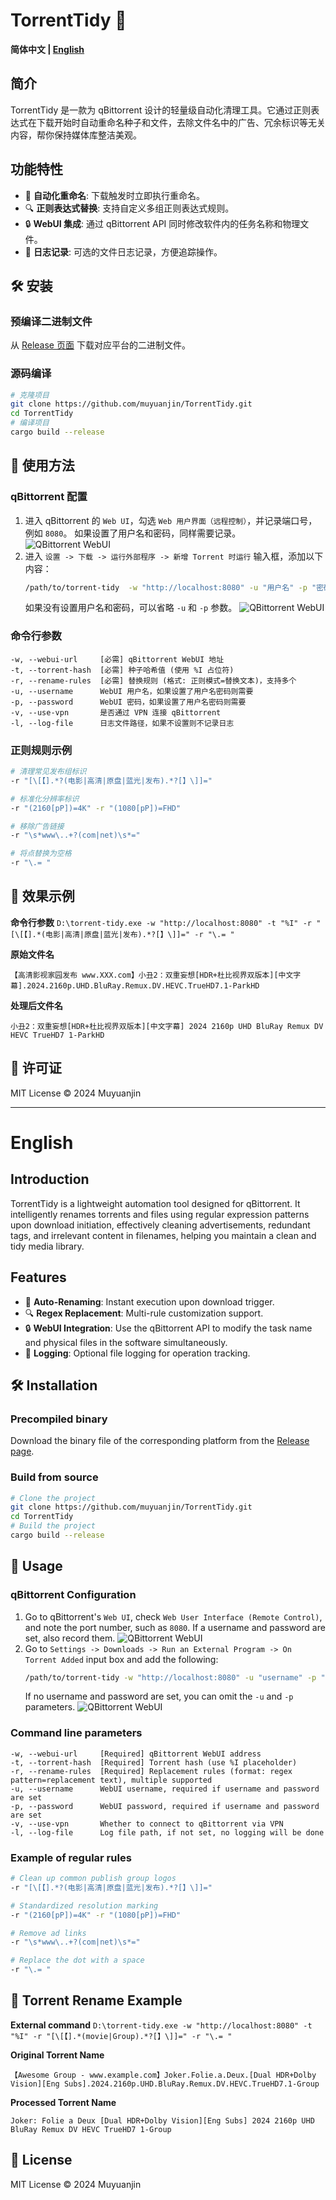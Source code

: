 # TorrentTidy 🧹

**简体中文 | [English](#english)**

## 简介

TorrentTidy 是一款为 qBittorrent 设计的轻量级自动化清理工具。它通过正则表达式在下载开始时自动重命名种子和文件，去除文件名中的广告、冗余标识等无关内容，帮你保持媒体库整洁美观。

## 功能特性

*   🚀 **自动化重命名**: 下载触发时立即执行重命名。
*   🔍 **正则表达式替换**: 支持自定义多组正则表达式规则。
*   🔒 **WebUI 集成**: 通过 qBittorrent API 同时修改软件内的任务名称和物理文件。
*   📜 **日志记录**: 可选的文件日志记录，方便追踪操作。

## 🛠️ 安装

### 预编译二进制文件

从 [Release 页面](https://github.com/muyuanjin/TorrentTidy/releases) 下载对应平台的二进制文件。

### 源码编译

```bash
# 克隆项目
git clone https://github.com/muyuanjin/TorrentTidy.git
cd TorrentTidy
# 编译项目
cargo build --release
```

## 🚦 使用方法

### qBittorrent 配置

1.  进入 qBittorrent 的 `Web UI`，勾选 `Web 用户界面（远程控制）`，并记录端口号，例如 `8080`。 如果设置了用户名和密码，同样需要记录。
    ![QBittorrent WebUI](images/qBittorrent01.png)
2.  进入 `设置 -> 下载 -> 运行外部程序 -> 新增 Torrent 时运行` 输入框，添加以下内容：
    ```bash
    /path/to/torrent-tidy  -w "http://localhost:8080" -u "用户名" -p "密码" -t "%I" -r "规则1" -r "规则2"
    ```
    如果没有设置用户名和密码，可以省略 `-u` 和 `-p` 参数。
    ![QBittorrent WebUI](images/qBittorrent02.png)

### 命令行参数

```text
-w, --webui-url     [必需] qBittorrent WebUI 地址
-t, --torrent-hash  [必需] 种子哈希值 (使用 %I 占位符)
-r, --rename-rules  [必需] 替换规则 (格式: 正则模式=替换文本)，支持多个
-u, --username      WebUI 用户名，如果设置了用户名密码则需要
-p, --password      WebUI 密码，如果设置了用户名密码则需要
-v, --use-vpn       是否通过 VPN 连接 qBittorrent
-l, --log-file      日志文件路径，如果不设置则不记录日志
```

### 正则规则示例

```bash
# 清理常见发布组标识
-r "[\[【].*?(电影|高清|原盘|蓝光|发布).*?[】\]]="

# 标准化分辨率标识
-r "(2160[pP])=4K" -r "(1080[pP])=FHD"

# 移除广告链接
-r "\s*www\..+?(com|net)\s*="

# 将点替换为空格
-r "\.= "
```

## 📸 效果示例

**命令行参数**
`D:\torrent-tidy.exe -w "http://localhost:8080" -t "%I" -r "[\[【].*(电影|高清|原盘|蓝光|发布).*?[】\]]=" -r "\.= "`  

**原始文件名**

`【高清影视家园发布 www.XXX.com】小丑2：双重妄想[HDR+杜比视界双版本][中文字幕].2024.2160p.UHD.BluRay.Remux.DV.HEVC.TrueHD7.1-ParkHD`

**处理后文件名**

`小丑2：双重妄想[HDR+杜比视界双版本][中文字幕] 2024 2160p UHD BluRay Remux DV HEVC TrueHD7 1-ParkHD`

## 📄 许可证

MIT License © 2024 Muyuanjin

---

<a name="english"></a>
# English

## Introduction

TorrentTidy is a lightweight automation tool designed for qBittorrent. It intelligently renames torrents and files using regular expression patterns upon download initiation, effectively cleaning advertisements, redundant tags, and irrelevant content in filenames, helping you maintain a clean and tidy media library.

## Features

*   🚀 **Auto-Renaming**: Instant execution upon download trigger.
*   🔍 **Regex Replacement**: Multi-rule customization support.
*   🔒 **WebUI Integration**: Use the qBittorrent API to modify the task name and physical files in the software simultaneously.
*   📜 **Logging**: Optional file logging for operation tracking.

## 🛠️ Installation

### Precompiled binary

Download the binary file of the corresponding platform from the [Release page](https://github.com/muyuanjin/TorrentTidy/releases).

### Build from source

```bash
# Clone the project
git clone https://github.com/muyuanjin/TorrentTidy.git
cd TorrentTidy
# Build the project
cargo build --release
```

## 🚦 Usage

### qBittorrent Configuration

1.  Go to qBittorrent's `Web UI`, check `Web User Interface (Remote Control)`, and note the port number, such as `8080`. If a username and password are set, also record them.
    ![QBittorrent WebUI](images/qBittorrent03.png)
2.  Go to `Settings -> Downloads -> Run an External Program -> On Torrent Added` input box and add the following:
    ```bash
    /path/to/torrent-tidy -w "http://localhost:8080" -u "username" -p "password" -t "%I" -r "rule1" -r "rule2"
    ```
    If no username and password are set, you can omit the `-u` and `-p` parameters.
    ![QBittorrent WebUI](images/qBittorrent04.png)

### Command line parameters

```text
-w, --webui-url     [Required] qBittorrent WebUI address
-t, --torrent-hash  [Required] Torrent hash (use %I placeholder)
-r, --rename-rules  [Required] Replacement rules (format: regex pattern=replacement text), multiple supported
-u, --username      WebUI username, required if username and password are set
-p, --password      WebUI password, required if username and password are set
-v, --use-vpn       Whether to connect to qBittorrent via VPN
-l, --log-file      Log file path, if not set, no logging will be done
```

### Example of regular rules

```bash
# Clean up common publish group logos
-r "[\[【].*?(电影|高清|原盘|蓝光|发布).*?[】\]]="

# Standardized resolution marking
-r "(2160[pP])=4K" -r "(1080[pP])=FHD"

# Remove ad links
-r "\s*www\..+?(com|net)\s*="

# Replace the dot with a space
-r "\.= "
```

## 📸 Torrent Rename Example

**External command**
`D:\torrent-tidy.exe -w "http://localhost:8080" -t "%I" -r "[\[【].*(movie|Group).*?[】\]]=" -r "\.= "`

**Original Torrent Name**

`【Awesome Group - www.example.com】Joker.Folie.a.Deux.[Dual HDR+Dolby Vision][Eng Subs].2024.2160p.UHD.BluRay.Remux.DV.HEVC.TrueHD7.1-Group`

**Processed Torrent Name**

`Joker: Folie a Deux [Dual HDR+Dolby Vision][Eng Subs] 2024 2160p UHD BluRay Remux DV HEVC TrueHD7 1-Group`

## 📄 License

MIT License © 2024 Muyuanjin